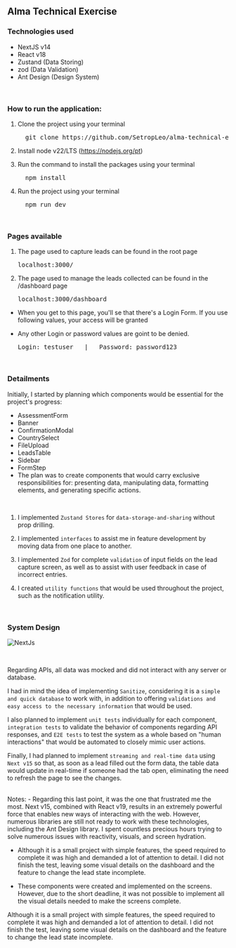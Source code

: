 ## Alma Technical Exercise

### Technologies used
- NextJS v14
- React v18
- Zustand (Data Storing)
- zod (Data Validation)
- Ant Design (Design System)

<br />

### How to run the application: 
1. Clone the project using your terminal
   
   <pre>
     git clone https://github.com/SetropLeo/alma-technical-exercise
   </pre>
   
2. Install node v22/LTS (https://nodejs.org/pt)
3. Run the command to install the packages using your terminal
   
   <pre>
     npm install
   </pre>

4. Run the project using your terminal

   <pre>
     npm run dev
   </pre>

<br />

### Pages available
1. The page used to capture leads can be found in the root page

   <pre>localhost:3000/</pre>
   
2. The page used to manage the leads collected can be found in the /dashboard page

   <pre>localhost:3000/dashboard</pre>

- When you get to this page, you'll se that there's a Login Form. If you use following values, your access will be granted
- Any other Login or password values are goint to be denied.
  
  <pre>Login: testuser   |   Password: password123</pre>

<br/>

### Detailments

Initially, I started by planning which components would be essential for the project's progress:

- AssessmentForm
- Banner
- ConfirmationModal
- CountrySelect
- FileUpload
- LeadsTable
- Sidebar
- FormStep
- The plan was to create components that would carry exclusive responsibilities for: presenting data, manipulating data, formatting elements, and generating specific actions.
<br />

1. I implemented `Zustand Stores` for `data-storage-and-sharing` without prop drilling.
   
2. I implemented `interfaces` to assist me in feature development by moving data from one place to another.
   
3. I implemented `Zod` for complete `validation` of input fields on the lead capture screen, as well as to assist with user feedback in case of incorrect entries.
   
4. I created `utility functions` that would be used throughout the project, such as the notification utility.

<br />

### System Design

![NextJs](https://github.com/user-attachments/assets/9fa620d2-6611-42d4-a4f0-ac279363f072)


   
<br />

Regarding APIs, all data was mocked and did not interact with any server or database.

I had in mind the idea of implementing `Sanitize`, considering it is a `simple and quick database` to work with, in addition to offering `validations and easy access to the necessary information` that would be used.

I also planned to implement `unit tests` individually for each component,` integration tests` to validate the behavior of components regarding API responses, and `E2E tests` to test the system as a whole based on "human interactions" that would be automated to closely mimic user actions.

Finally, I had planned to implement `streaming and real-time data` using `Next v15` so that, as soon as a lead filled out the form data, the table data would update in real-time if someone had the tab open, eliminating the need to refresh the page to see the changes.

<br />
Notes: 
- Regarding this last point, it was the one that frustrated me the most. Next v15, combined with React v19, results in an extremely powerful force that enables new ways of interacting with the web. However, numerous libraries are still not ready to work with these technologies, including the Ant Design library. I spent countless precious hours trying to solve numerous issues with reactivity, visuals, and screen hydration.

- Although it is a small project with simple features, the speed required to complete it was high and demanded a lot of attention to detail. I did not finish the test, leaving some visual details on the dashboard and the feature to change the lead state incomplete.

- These components were created and implemented on the screens. However, due to the short deadline, it was not possible to implement all the visual details needed to make the screens complete.

Although it is a small project with simple features, the speed required to complete it was high and demanded a lot of attention to detail. I did not finish the test, leaving some visual details on the dashboard and the feature to change the lead state incomplete.
